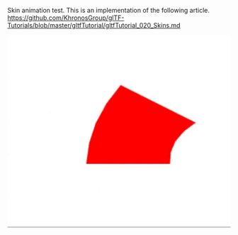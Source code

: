 Skin animation test. This is an implementation of the following article.
https://github.com/KhronosGroup/glTF-Tutorials/blob/master/gltfTutorial/gltfTutorial_020_Skins.md

![screenshot](./screenshot.gif)